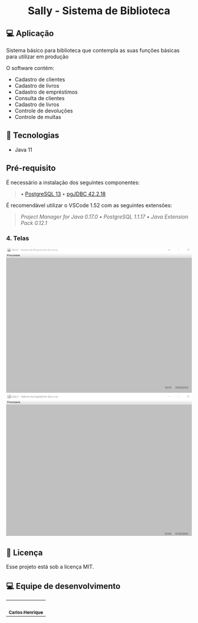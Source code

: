 
<h1 align="center">  Sally - Sistema de Biblioteca </h1>

## 💻 Aplicação

Sistema básico para biblioteca que contempla as suas funções básicas para utilizar em produção

O software contém:

* Cadastro de clientes
* Cadastro de livros 
* Cadastro de empréstimos
* Consulta de clientes
* Cadastro de livros
* Controle de devoluções
* Controle de multas

## 🚀 Tecnologias

* Java 11

## Pré-requisito

É necessário a instalação dos seguintes componentes:

> • [PostgreSQL 13](https://www.postgresql.org/about/news/postgresql-13-released-2077/) • [pgJDBC 42.2.18]((https://jdbc.postgresql.org/download.html)) 

É recomendável utilizar o VSCode 1.52 com as seguintes extensões:

> *Project Manager for Java 0.17.0* • *PostgreSQL 1.1.17* • *Java Extension Pack 0.12.1*  


### 4. Telas

![](tela1.gif)
![](tela2.gif)

## 📝 Licença

Esse projeto está sob a licença MIT. 

## 💻 Equipe de desenvolvimento

<table>
  <tr>
    <td align="center"><a href="https://github.com/ccarmo"><img style="border-radius: 50%;" src="https://i.ibb.co/YNJwy25/IMG-2427.jpg" width="100px;" alt=""/><br /><sub><b>Carlos Henrique</b></sub></a><br/></td>
</table>





